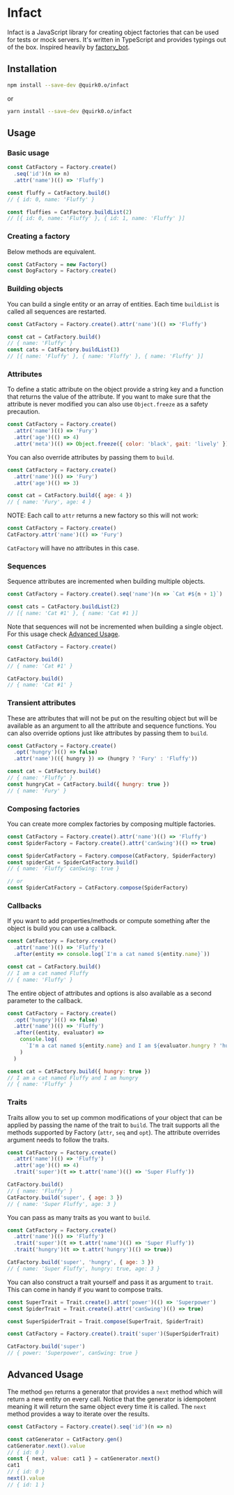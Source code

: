 # Infact

Infact is a JavaScript library for creating object factories that can be used for tests or mock servers.
It's written in TypeScript and provides typings out of the box.
Inspired heavily by [factory_bot](https://github.com/thoughtbot/factory_bot).

## Installation

```bash
npm install --save-dev @quirk0.o/infact
```

or

```bash
yarn install --save-dev @quirk0.o/infact
```

## Usage

### Basic usage

```js
const CatFactory = Factory.create()
  .seq('id')(n => n)
  .attr('name')(() => 'Fluffy')

const fluffy = CatFactory.build()
// { id: 0, name: 'Fluffy' }

const fluffies = CatFactory.buildList(2)
// [{ id: 0, name: 'Fluffy' }, { id: 1, name: 'Fluffy' }]
```

### Creating a factory

Below methods are equivalent.

```js
const CatFactory = new Factory()
const DogFactory = Factory.create()
```

### Building objects

You can build a single entity or an array of entities. Each time `buildList` is called all sequences are restarted.

```js
const CatFactory = Factory.create().attr('name')(() => 'Fluffy')

const cat = CatFactory.build()
// { name: 'Fluffy' }
const cats = CatFactory.buildList(3)
// [{ name: 'Fluffy' }, { name: 'Fluffy' }, { name: 'Fluffy' }]
```

### Attributes

To define a static attribute on the object provide a string key and a function that returns the value of the attribute.
If you want to make sure that the attribute is never modified you can also use `Object.freeze` as a safety precaution.

```js
const CatFactory = Factory.create()
  .attr('name')(() => 'Fury')
  .attr('age')(() => 4)
  .attr('meta')(() => Object.freeze({ color: 'black', gait: 'lively' }))
```

You can also override attributes by passing them to `build`.

```js
const CatFactory = Factory.create()
  .attr('name')(() => 'Fury')
  .attr('age')(() => 3)

const cat = CatFactory.build({ age: 4 })
// { name: 'Fury', age: 4 }
```

NOTE: Each call to `attr` returns a new factory so this will not work:

```js
const CatFactory = Factory.create()
CatFactory.attr('name')(() => 'Fury')
```

`CatFactory` will have no attributes in this case.

### Sequences

Sequence attributes are incremented when building multiple objects.

```js
const CatFactory = Factory.create().seq('name')(n => `Cat #${n + 1}`)

const cats = CatFactory.buildList(2)
// [{ name: 'Cat #1' }, { name: 'Cat #1 }]
```

Note that sequences will not be incremented when building a single object. For this usage check [Advanced Usage](#advanced-usage).

```js
const CatFactory = Factory.create()

CatFactory.build()
// { name: 'Cat #1' }

CatFactory.build()
// { name: 'Cat #1' }
```

### Transient attributes

These are attributes that will not be put on the resulting object but will be available as an argument to all the attribute and sequence functions.
You can also override options just like attributes by passing them to `build`.

```js
const CatFactory = Factory.create()
  .opt('hungry')(() => false)
  .attr('name')(({ hungry }) => (hungry ? 'Fury' : 'Fluffy'))

const cat = CatFactory.build()
// { name: 'Fluffy' }
const hungryCat = CatFactory.build({ hungry: true })
// { name: 'Fury' }
```

### Composing factories

You can create more complex factories by composing multiple factories.

```js
const CatFactory = Factory.create().attr('name')(() => 'Fluffy')
const SpiderFactory = Factory.create().attr('canSwing')(() => true)

const SpiderCatFactory = Factory.compose(CatFactory, SpiderFactory)
const spiderCat = SpiderCatFactory.build()
// { name: 'Fluffy' canSwing: true }

// or
const SpiderCatFactory = CatFactory.compose(SpiderFactory)
```

### Callbacks

If you want to add properties/methods or compute something after the object is build you can use a callback.

```js
const CatFactory = Factory.create()
  .attr('name')(() => 'Fluffy')
  .after(entity => console.log(`I'm a cat named ${entity.name}`))

const cat = CatFactory.build()
// I am a cat named Fluffy
// { name: 'Fluffy' }
```

The entire object of attributes and options is also available as a second parameter to the callback.

```js
const CatFactory = Factory.create()
  .opt('hungry')(() => false)
  .attr('name')(() => 'Fluffy')
  .after((entity, evaluator) =>
    console.log(
      `I'm a cat named ${entity.name} and I am ${evaluator.hungry ? 'hungry' : 'not hungry'}`
    )
  )

const cat = CatFactory.build({ hungry: true })
// I am a cat named Fluffy and I am hungry
// { name: 'Fluffy' }
```

### Traits

Traits allow you to set up common modifications of your object that can be applied by passing the name of the trait to `build`.
The trait supports all the methods supported by Factory (`attr`, `seq` and `opt`).
The attribute overrides argument needs to follow the traits.

```js
const CatFactory = Factory.create()
  .attr('name')(() => 'Fluffy')
  .attr('age')(() => 4)
  .trait('super')(t => t.attr('name')(() => 'Super Fluffy'))

CatFactory.build()
// { name: 'Fluffy' }
CatFactory.build('super', { age: 3 })
// { name: 'Super Fluffy', age: 3 }
```

You can pass as many traits as you want to `build`.

```js
const CatFactory = Factory.create()
  .attr('name')(() => 'Fluffy')
  .trait('super')(t => t.attr('name')(() => 'Super Fluffy'))
  .trait('hungry')(t => t.attr('hungry')(() => true))

CatFactory.build('super', 'hungry', { age: 3 })
// { name: 'Super Fluffy', hungry: true, age: 3 }
```

You can also construct a trait yourself and pass it as argument to `trait`. This can come in handy if you want to compose traits.

```js
const SuperTrait = Trait.create().attr('power')(() => 'Superpower')
const SpiderTrait = Trait.create().attr('canSwing')(() => true)

const SuperSpiderTrait = Trait.compose(SuperTrait, SpiderTrait)

const CatFactory = Factory.create().trait('super')(SuperSpiderTrait)

CatFactory.build('super')
// { power: 'Superpower', canSwing: true }
```

## Advanced Usage

The method `gen` returns a generator that provides a `next` method which will return a new entity on every call.
Notice that the generator is idempotent meaning it will return the same object every time it is called. The `next` method
provides a way to iterate over the results.

```js
const CatFactory = Factory.create().seq('id')(n => n)

const catGenerator = CatFactory.gen()
catGenerator.next().value
// { id: 0 }
const { next, value: cat1 } = catGenerator.next()
cat1
// { id: 0 }
next().value
// { id: 1 }
```
